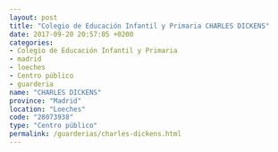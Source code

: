 ```yaml
---
layout: post
title: "Colegio de Educación Infantil y Primaria CHARLES DICKENS"
date: 2017-09-20 20:57:05 +0200
categories:
- Colegio de Educación Infantil y Primaria
- madrid
- loeches
- Centro público
- guarderia
name: "CHARLES DICKENS"
province: "Madrid"
location: "Loeches"
code: "28073938"
type: "Centro público"
permalink: /guarderias/charles-dickens.html
---
```

